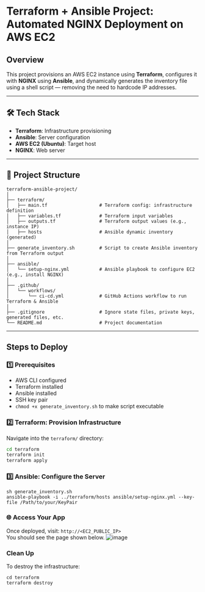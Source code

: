 # Terraform + Ansible Project: Automated NGINX Deployment on AWS EC2

## Overview

This project provisions an AWS EC2 instance using **Terraform**, configures it with **NGINX** using **Ansible**, and dynamically generates the inventory file using a shell script — removing the need to hardcode IP addresses.


---

## 🛠️ Tech Stack
- **Terraform**: Infrastructure provisioning
- **Ansible**: Server configuration
- **AWS EC2 (Ubuntu)**: Target host
- **NGINX**: Web server

---

## 📁 Project Structure
```
terraform-ansible-project/
│
├── terraform/
│   ├── main.tf                   # Terraform config: infrastructure definition
│   ├── variables.tf              # Terraform input variables
│   ├── outputs.tf                # Terraform output values (e.g., instance IP)
│   ├── hosts                     # Ansible dynamic inventory (generated)
│
├── generate_inventory.sh         # Script to create Ansible inventory from Terraform output
│
├── ansible/
│   └── setup-nginx.yml           # Ansible playbook to configure EC2 (e.g., install NGINX)
│
├── .github/
│   └── workflows/
│       └── ci-cd.yml             # GitHub Actions workflow to run Terraform & Ansible
│
├── .gitignore                    # Ignore state files, private keys, generated files, etc.
└── README.md                     # Project documentation
```
---

## Steps to Deploy

### 1️⃣ Prerequisites
- AWS CLI configured
- Terraform installed
- Ansible installed
- SSH key pair
- `chmod +x generate_inventory.sh` to make script executable

### 2️⃣ Terraform: Provision Infrastructure
Navigate into the `terraform/` directory:
```bash
cd terraform
terraform init
terraform apply
```
### 3️⃣ Ansible: Configure the Server
```
sh generate_inventory.sh
ansible-playbook -i ../terraform/hosts ansible/setup-nginx.yml --key-file /Path/to/your/KeyPair
```
### 🌐 Access Your App
Once deployed, visit: ```http://<EC2_PUBLIC_IP>``` </br>
You should see the page shown below.
![image](https://github.com/user-attachments/assets/241c361b-5e29-4fb7-937d-c3731159be6a)


### Clean Up

To destroy the infrastructure:
```
cd terraform
terraform destroy
```
